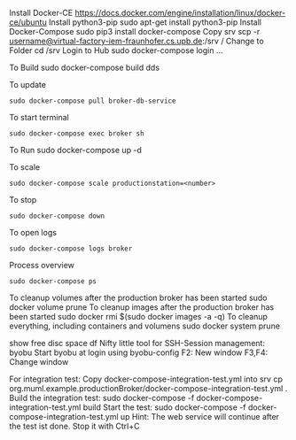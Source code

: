 Install Docker-CE 
	https://docs.docker.com/engine/installation/linux/docker-ce/ubuntu
Install python3-pip
	sudo apt-get install python3-pip
Install Docker-Compose
	sudo pip3 install docker-compose
Copy srv
	scp -r username@virtual-factory-iem-fraunhofer.cs.upb.de:/srv /
Change to Folder
	cd /srv
Login to Hub
	sudo docker-compose login ...

To Build sudo docker-compose build dds

To update

	sudo docker-compose pull broker-db-service

To start terminal

	sudo docker-compose exec broker sh

To Run
	sudo docker-compose up -d
                                                                                 
To scale

	sudo docker-compose scale productionstation=<number>

To stop

	sudo docker-compose down

To open logs

	sudo docker-compose logs broker

Process overview
	
	sudo docker-compose ps


To cleanup volumes after the production broker has been started
	sudo docker volume prune
To cleanup images after the production broker has been started
	sudo docker rmi $(sudo docker images -a -q)
To cleanup everything, including containers and volumens
	sudo docker system prune
  
 
show free disc space
	df
Nifty little tool for SSH-Session management: byobu
Start byobu at login using byobu-config
F2: New window
F3,F4: Change window

For integration test:
    Copy docker-compose-integration-test.yml into srv
        cp org.muml.example.productionBroker/docker-compose-integration-test.yml .
    Build the integration test:
        sudo docker-compose -f docker-compose-integration-test.yml build
    Start the test:
        sudo docker-compose -f docker-compose-integration-test.yml up
    Hint: The web service will continue after the test ist done.
    Stop it with Ctrl+C
    
    

                                      
